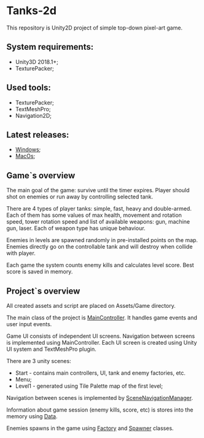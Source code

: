 # Tanks-2d
This repository is Unity2D project of simple top-down pixel-art game.

## System requirements:
- Unity3D 2018.1+;
- TexturePacker;

## Used tools:
- TexturePacker;
- TextMeshPro;
- Navigation2D;

## Latest releases:
- [Windows](https://drive.google.com/open?id=1JV4_JfL6FIybo-84hX6Y4tKFQZXFyBG2);
- [MacOs](https://drive.google.com/open?id=1DiXPVqGmBoSCUWb23tayVNgWn8uqgr0u);

## Game`s overview
The main goal of the game: survive until the timer expires.
Player should shot on enemies or run away by controlling selected tank.

There are 4 types of player tanks: simple, fast, heavy and double-armed. Each of them has some values of max health, movement and rotation speed, tower rotation speed and list of available weapons: gun, machine gun, laser. Each of weapon type has unique behaviour.

Enemies in levels are spawned randomly in pre-installed points on the map. Enemies directly go on the controllable tank and will destroy when collide with player.

Each game the system counts enemy kills and calculates level score. Best score is saved in memory.

## Project`s overview
All created assets and script are placed on Assets/Game directory.

The main class of the project is [MainController](https://github.com/YevheniiYaremenko/tanks-2d/blob/master/Assets/Game/Scripts/Singletons/MainController.cs). It handles game events and user input events.

Game UI consists of independent UI screens. Navigation between screens is implemented using MainController. Each UI screen is created using Unity UI system and TextMeshPro plugin.

There are 3 unity scenes:
- Start - contains main controllers, UI, tank and enemy factories, etc.
- Menu;
- Level1 - generated using Tile Palette map of the first level;

Navigation between scenes is implemented by [SceneNavigationManager](https://github.com/YevheniiYaremenko/tanks-2d/blob/master/Assets/Game/Scripts/Singletons/SceneNavigationManager.cs).

Information about game session (enemy kills, score, etc) is stores into the memory using [Data](https://github.com/YevheniiYaremenko/tanks-2d/blob/master/Assets/Game/Scripts/Model/Data.cs). 

Enemies spawns in the game using [Factory](https://github.com/YevheniiYaremenko/tanks-2d/blob/master/Assets/Game/Scripts/Factory/Factory.cs) and [Spawner](https://github.com/YevheniiYaremenko/tanks-2d/blob/master/Assets/Game/Scripts/Spawner/Spawner.cs) classes.

